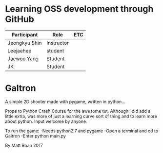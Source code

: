 # Learning OSS development through GitHub

| Participant   | Role       | ETC |
|---------------|------------|-----|
| Jeongkyu Shin | Instructor |     |
| Leejaehee     | student 	 |     |
| Jaewoo Yang   | Student    |     |
| JK            | Student    |     |

# Galtron
A simple 2D shooter made with pygame, written in python...

Props to Python Crash Course for the awesome tut. Although i did add a little extra, was more of just a learning curve sort of thing and to learn more about python. Input welcome by anyone.

To run the game:
	-Needs python2.7 and pygame
	-Open a terminal and cd to Galtron
	-Enter python main.py

By Matt Boan 2017
